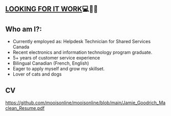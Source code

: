 ## [LOOKING FOR IT WORK](https://github.com/mooisonline/mooisonline/blob/main/Jamie_Goodrich_Maclean_Resume.pdf)💻🍁🐹 


## Who am I?:
- Currently employed as: Helpdesk Technician for Shared Services Canada
- Recent electronics and information technology program graduate.
- 5+ years of customer service experience
- Bilingual Canadian (French, English)
- Eager to apply myself and grow my skillset.
- Lover of cats and dogs
## CV
https://github.com/mooisonline/mooisonline/blob/main/Jamie_Goodrich_Maclean_Resume.pdf
